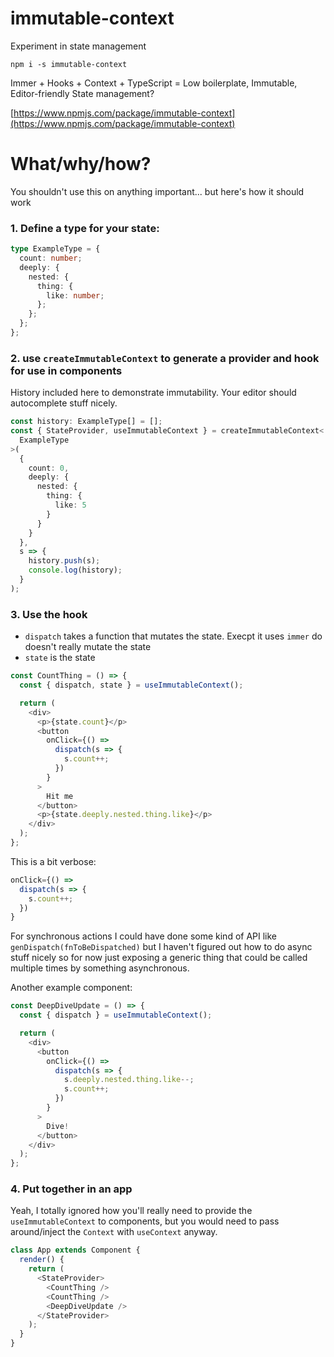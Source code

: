 # immutable-context

Experiment in state management

`npm i -s immutable-context`

Immer + Hooks + Context + TypeScript = Low boilerplate, Immutable, Editor-friendly State management?

[https://www.npmjs.com/package/immutable-context](https://www.npmjs.com/package/immutable-context)

# What/why/how?

You shouldn't use this on anything important... but here's how it should work

### 1. Define a type for your state:

```typescript
type ExampleType = {
  count: number;
  deeply: {
    nested: {
      thing: {
        like: number;
      };
    };
  };
};
```

### 2. use `createImmutableContext` to generate a provider and hook for use in components

History included here to demonstrate immutability. Your editor should autocomplete stuff nicely.

```typescript
const history: ExampleType[] = [];
const { StateProvider, useImmutableContext } = createImmutableContext<
  ExampleType
>(
  {
    count: 0,
    deeply: {
      nested: {
        thing: {
          like: 5
        }
      }
    }
  },
  s => {
    history.push(s);
    console.log(history);
  }
);
```

### 3. Use the hook

- `dispatch` takes a function that mutates the state. Execpt it uses `immer` do doesn't really mutate the state
- `state` is the state

```typescript
const CountThing = () => {
  const { dispatch, state } = useImmutableContext();

  return (
    <div>
      <p>{state.count}</p>
      <button
        onClick={() =>
          dispatch(s => {
            s.count++;
          })
        }
      >
        Hit me
      </button>
      <p>{state.deeply.nested.thing.like}</p>
    </div>
  );
};
```

This is a bit verbose:

```typescript
onClick={() =>
  dispatch(s => {
    s.count++;
  })
}
```

For synchronous actions I could have done some kind of API like `genDispatch(fnToBeDispatched)` but I haven't figured out how to do async stuff nicely so for now just exposing a generic thing that could be called multiple times by something asynchronous.

Another example component:

```typescript
const DeepDiveUpdate = () => {
  const { dispatch } = useImmutableContext();

  return (
    <div>
      <button
        onClick={() =>
          dispatch(s => {
            s.deeply.nested.thing.like--;
            s.count++;
          })
        }
      >
        Dive!
      </button>
    </div>
  );
};
```

### 4. Put together in an app

Yeah, I totally ignored how you'll really need to provide the `useImmutableContext` to components, but you would need to pass around/inject the `Context` with `useContext` anyway.

```typescript
class App extends Component {
  render() {
    return (
      <StateProvider>
        <CountThing />
        <CountThing />
        <DeepDiveUpdate />
      </StateProvider>
    );
  }
}
```
